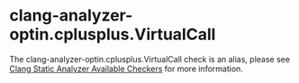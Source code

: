 clang-analyzer-optin.cplusplus.VirtualCall
==========================================

The clang-analyzer-optin.cplusplus.VirtualCall check is an alias, please
see
[Clang Static Analyzer Available Checkers](https://clang.llvm.org/docs/analyzer/checkers.html#optin-cplusplus-virtualcall)
for more information.

